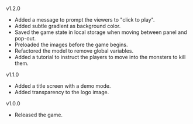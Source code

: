 v1.2.0
- Added a message to prompt the viewers to "click to play".
- Added subtle gradient as background color.
- Saved the game state in local storage when moving between panel and pop-out.
- Preloaded the images before the game begins.
- Refactored the model to remove global variables.
- Added a tutorial to instruct the players to move into the monsters to kill them.

v1.1.0
- Added a title screen with a demo mode.
- Added transparency to the logo image.

v1.0.0
- Released the game.
